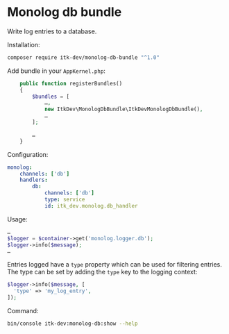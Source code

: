 # Monolog db bundle

Write log entries to a database.

Installation:

```sh
composer require itk-dev/monolog-db-bundle "^1.0"
```

Add bundle in your `AppKernel.php`:

```php
    public function registerBundles()
    {
        $bundles = [
            …,
            new ItkDev\MonologDbBundle\ItkDevMonologDbBundle(),
            …
        ];

        …
    }
```

Configuration:

```yml
monolog:
    channels: ['db']
    handlers:
        db:
            channels: ['db']
            type: service
            id: itk_dev.monolog.db_handler
```

Usage:

```php
…
$logger = $container->get('monolog.logger.db');
$logger->info($message);
…
```

Entries logged have a `type` property which can be used for filtering
entries. The type can be set by adding the `type` key to the logging
context:

```php
$logger->info($message, [
  'type' => 'my_log_entry',
]);
```

Command:

```sh
bin/console itk-dev:monolog-db:show --help
```
